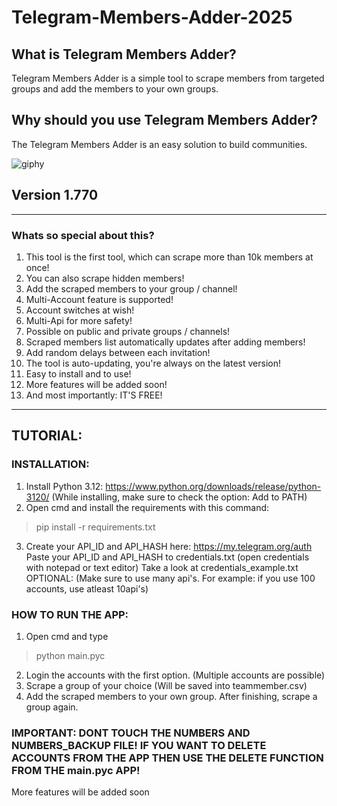 # Telegram-Members-Adder-2025
## What is Telegram Members Adder?
Telegram Members Adder is a simple tool to scrape members from targeted groups and add the members to your own groups.

## Why should you use Telegram Members Adder?
The Telegram Members Adder is an easy solution to build communities.

![giphy](https://user-images.githubusercontent.com/118540164/203226968-5e426f3a-7124-4750-b6f5-63ffcb36eabb.gif)
## Version 1.770

***
### Whats so special about this?
1. This tool is the first tool, which can scrape more than 10k members at once!
2. You can also scrape hidden members!
3. Add the scraped members to your group / channel!
4. Multi-Account feature is supported!
5. Account switches at wish!
6. Multi-Api for more safety!
7. Possible on public and private groups / channels!
8. Scraped members list automatically updates after adding members!
9. Add random delays between each invitation!
10. The tool is auto-updating, you're always on the latest version!
11. Easy to install and to use!
12. More features will be added soon!
13. And most importantly: IT'S FREE!
***

## TUTORIAL:
### INSTALLATION:
1. Install Python 3.12: https://www.python.org/downloads/release/python-3120/ (While installing, make sure to check the option: Add to PATH)
2. Open cmd and install the requirements with this command: 
> pip install -r requirements.txt
3. Create your API_ID and API_HASH here: https://my.telegram.org/auth
    Paste your API_ID and API_HASH to credentials.txt (open credentials with notepad or text editor)
    Take a look at credentials_example.txt 
    OPTIONAL: (Make sure to use many api's. For example: if you use 100 accounts, use atleast 10api's)

### HOW TO RUN THE APP:
1. Open cmd and type
> python main.pyc
2. Login the accounts with the first option. (Multiple accounts are possible)
3. Scrape a group of your choice (Will be saved into teammember.csv)
4. Add the scraped members to your own group.
    After finishing, scrape a group again.

 

### IMPORTANT: DONT TOUCH THE NUMBERS AND NUMBERS_BACKUP FILE! IF YOU WANT TO DELETE ACCOUNTS FROM THE APP THEN USE THE DELETE FUNCTION FROM THE main.pyc APP!

More features will be added soon


